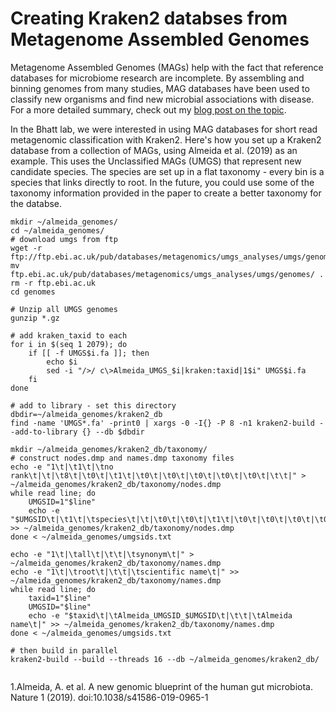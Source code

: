 # Creating Kraken2 databses from Metagenome Assembled Genomes
Metagenome Assembled Genomes (MAGs) help with the fact that reference databases for microbiome research are incomplete. By assembling and binning genomes from many studies, MAG databases have been used to classify new organisms and find new microbial associations with disease. For a more detailed summary, check out my [blog post on the topic](https://www.bsiranosian.com/bioinformatics/metagenome-assembled-genomes-enhance-short-read-classification/).

In the Bhatt lab, we were interested in using MAG databases for short read metagenomic classification with Kraken2. Here's how you set up a Kraken2 database from a collection of MAGs, using Almeida et al. (2019) as an example. This uses the Unclassified MAGs (UMGS) that represent new candidate species. The species are set up in a flat taxonomy - every bin is a species that links directly to root. In the future, you could use some of the taxonomy information provided in the paper to create a better taxonomy for the databse.

```
mkdir ~/almeida_genomes/
cd ~/almeida_genomes/
# download umgs from ftp
wget -r ftp://ftp.ebi.ac.uk/pub/databases/metagenomics/umgs_analyses/umgs/genomes/
mv ftp.ebi.ac.uk/pub/databases/metagenomics/umgs_analyses/umgs/genomes/ .
rm -r ftp.ebi.ac.uk
cd genomes

# Unzip all UMGS genomes
gunzip *.gz

# add kraken_taxid to each
for i in $(seq 1 2079); do
    if [[ -f UMGS$i.fa ]]; then
        echo $i
        sed -i "/>/ c\>Almeida_UMGS_$i|kraken:taxid|1$i" UMGS$i.fa
    fi
done

# add to library - set this directory
dbdir=~/almeida_genomes/kraken2_db
find -name 'UMGS*.fa' -print0 | xargs -0 -I{} -P 8 -n1 kraken2-build --add-to-library {} --db $dbdir

mkdir ~/almeida_genomes/kraken2_db/taxonomy/
# construct nodes.dmp and names.dmp taxonomy files
echo -e "1\t|\t1\t|\tno rank\t|\t|\t8\t|\t0\t|\t1\t|\t0\t|\t0\t|\t0\t|\t0\t|\t0\t|\t\t|" > ~/almeida_genomes/kraken2_db/taxonomy/nodes.dmp
while read line; do
    UMGSID=1"$line"
    echo -e "$UMGSID\t|\t1\t|\tspecies\t|\t|\t0\t|\t0\t|\t1\t|\t0\t|\t0\t|\t0\t|\t0\t|\t0\t|\t\t|" >> ~/almeida_genomes/kraken2_db/taxonomy/nodes.dmp
done < ~/almeida_genomes/umgsids.txt

echo -e "1\t|\tall\t|\t\t|\tsynonym\t|" > ~/almeida_genomes/kraken2_db/taxonomy/names.dmp
echo -e "1\t|\troot\t|\t\t|\tscientific name\t|" >> ~/almeida_genomes/kraken2_db/taxonomy/names.dmp
while read line; do
    taxid=1"$line"
    UMGSID="$line"
    echo -e "$taxid\t|\tAlmeida_UMGSID_$UMGSID\t|\t\t|\tAlmeida name\t|" >> ~/almeida_genomes/kraken2_db/taxonomy/names.dmp
done < ~/almeida_genomes/umgsids.txt

# then build in parallel
kraken2-build --build --threads 16 --db ~/almeida_genomes/kraken2_db/
                               
```

1.Almeida, A. et al. A new genomic blueprint of the human gut microbiota. Nature 1 (2019). doi:10.1038/s41586-019-0965-1
